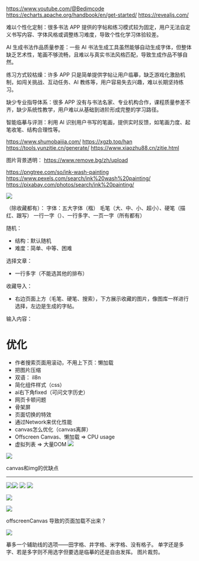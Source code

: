 https://www.youtube.com/@Bedimcode
https://echarts.apache.org/handbook/en/get-started/
https://revealjs.com/


难以个性化定制：很多书法 APP 提供的字帖和练习模式较为固定，用户无法自定义书写内容、字体风格或调整练习难度，导致个性化学习体验较差。     

AI 生成书法作品质量参差：一些 AI 书法生成工具虽然能够自动生成字体，但整体缺乏艺术性，笔画不够流畅，且难以与真实书法风格匹配，导致生成作品不够自然。

练习方式较枯燥：许多 APP 只是简单提供字帖让用户临摹，缺乏游戏化激励机制，如闯关挑战、互动任务、AI 教练等，用户容易失去兴趣，难以长期坚持练习。

缺少专业指导体系：很多 APP 没有与书法名家、专业机构合作，课程质量参差不齐，缺少系统性教学，用户难以从基础到进阶形成完整的学习路径。



智能临摹与评测：利用 AI 识别用户书写的笔画，提供实时反馈，如笔画力度、起笔收笔、结构合理性等。


https://www.shumobaijia.com/
https://xgzb.top/han
https://tools.yunzitie.cn/generate/
https://www.xiaozhu88.cn/zitie.html



图片背景透明：
https://www.remove.bg/zh/upload

https://pngtree.com/so/ink-wash-painting
https://www.pexels.com/search/ink%20wash%20painting/
https://pixabay.com/photos/search/ink%20painting/

![](../../img/Pasted%20image%2020250314110913.png)



（除收藏都有）：
字体：五大字体（楷）
毛笔（大、中、小、超小）、硬笔（描红、跟写）
 一行一字（）、一行多字、一页一字（所有都有）



随机：
- 结构：默认随机
- 难度：简单、中等、困难



选择文章：
- 一行多字（不能选其他的排布）

收藏导入：
- 右边页面上方（毛笔、硬笔、搜索），下方展示收藏的图片，像图库一样进行选择，左边是生成的字帖。

输入内容：




# 优化

- 作者搜索页面用滚动，不用上下页：懒加载
- 把图片压缩
- 双语： il8n
- 简化组件样式（css）
- ai右下角fixed（可问文字历史）
- 网页卡顿问题
- 骨架屏
- 页面切换的特效
- 通过Network来优化性能
- canvas怎么优化（canvas离屏）
- Offscreen Canvas、懒加载 => CPU usage
- 虚拟列表 => 大量DOM
![](../../img/Pasted%20image%2020250330203214.png)

![](../../img/Pasted%20image%2020250330203242.png)

canvas和img的优缺点
















---------------------------------------------------------
![](../../img/Pasted%20image%2020250412200157.png)![](../../img/Pasted%20image%2020250412200223.png)
![](../../img/Pasted%20image%2020250412200242.png)
![](../../img/Pasted%20image%2020250412200405.png)


![](../../img/Pasted%20image%2020250414193433.png)

![](../../img/Pasted%20image%2020250414193454.png)

offscreenCanvas 导致的页面加载不出来？

![](../../img/Pasted%20image%2020250417215831.png)

摹多一个辅助线的选项——田字格、井字格、米字格、没有格子。
单字还是多字、若是多字则不用选字但要选是临摹的还是自由发挥。
图片裁剪。